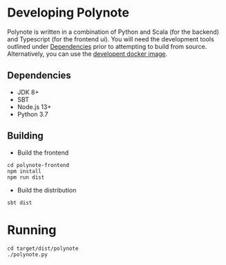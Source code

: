 # Developing Polynote

Polynote is written in a combination of Python and Scala (for the backend) 
and Typescript (for the frontend ui). You will need the development tools
outlined under [Dependencies](#dependencies) prior to attempting to build from
 source. Alternatively, you can use the 
 [developent docker image](https://github.com/polynote/polynote/tree/master/docker#dev-image).
 

## Dependencies

- JDK 8+
- SBT
- Node.js 13+
- Python 3.7

## Building

- Build the frontend

```
cd polynote-frontend
npm install
npm run dist
```

- Build the distribution

```
sbt dist
```

# Running

```
cd target/dist/polynote
./polynote.py
```

